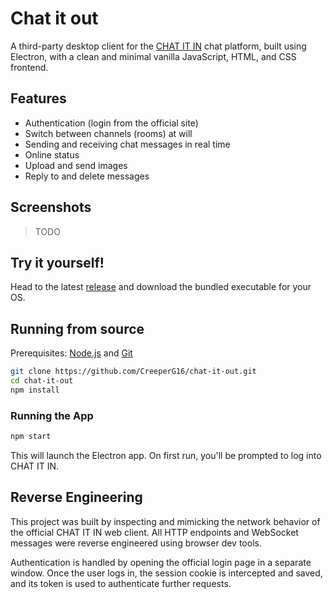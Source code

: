 # Chat it out

A third-party desktop client for the [CHAT IT IN](https://www.chatitin.com) chat platform, built using Electron, with a clean and minimal vanilla JavaScript, HTML, and CSS frontend.

## Features

- Authentication (login from the official site)
- Switch between channels (rooms) at will
- Sending and receiving chat messages in real time
- Online status
- Upload and send images
- Reply to and delete messages

## Screenshots

> TODO

## Try it yourself!

Head to the latest [release](https://github.com/CreeperG16/releases/latest) and download the bundled executable for your OS.

## Running from source

Prerequisites: [Node.js](https://nodejs.org/) and [Git](https://git-scm.com/)

```bash
git clone https://github.com/CreeperG16/chat-it-out.git
cd chat-it-out
npm install
````

### Running the App

```bash
npm start
```

This will launch the Electron app. On first run, you'll be prompted to log into CHAT IT IN.

## Reverse Engineering

This project was built by inspecting and mimicking the network behavior of the official CHAT IT IN web client. All HTTP endpoints and WebSocket messages were reverse engineered using browser dev tools.

Authentication is handled by opening the official login page in a separate window. Once the user logs in, the session cookie is intercepted and saved, and its token is used to authenticate further requests.
